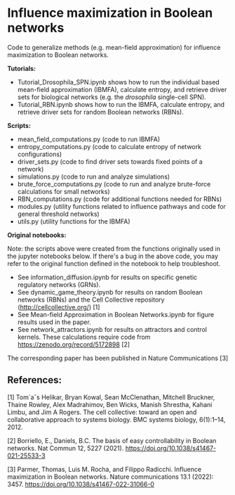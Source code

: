 Influence maximization in Boolean networks
=======================================================

Code to generalize methods (e.g. mean-field approximation) for influence maximization to Boolean networks.

**Tutorials:**

- Tutorial_Drosophila_SPN.ipynb shows how to run the individual based mean-field approximation (IBMFA), calculate entropy, and retrieve driver sets for biological networks (e.g. the _drosophila_ single-cell SPN).
- Tutorial_RBN.ipynb shows how to run the IBMFA, calculate entropy, and retrieve driver sets for random Boolean networks (RBNs).


**Scripts:**

- mean_field_computations.py (code to run IBMFA)
- entropy_computations.py (code to calculate entropy of network configurations)
- driver_sets.py (code to find driver sets towards fixed points of a network)
- simulations.py (code to run and analyze simulations)
- brute_force_computations.py (code to run and analyze brute-force calculations for small networks)
- RBN_computations.py (code for additional functions needed for RBNs)
- modules.py (utility functions related to influence pathways and code for general threshold networks)
- utils.py (utility functions for the IBMFA)

**Original notebooks:**

Note: the scripts above were created from the functions originally used in the jupyter notebooks below.  If there's a bug in the above code, you may refer to the original function defined in the notebook to help troubleshoot.
- See information_diffusion.ipynb for results on specific genetic regulatory networks (GRNs).
- See dynamic_game_theory.ipynb for results on random Boolean networks (RBNs) and the Cell Collective repository (http://cellcollective.org/) [1]
- See Mean-field Approximation in Boolean Networks.ipynb for figure results used in the paper.
- See network_attractors.ipynb for results on attractors and control kernels.  These calculations require code from https://zenodo.org/record/5172898 [2]


The corresponding paper has been published in Nature Communications [3]

References:
---------

[1] Tom´aˇs Helikar, Bryan Kowal, Sean McClenathan, Mitchell Bruckner, Thaine Rowley, Alex Madrahimov, Ben Wicks, Manish Shrestha, Kahani Limbu, and Jim A
Rogers. The cell collective: toward an open and collaborative approach to systems biology. BMC systems biology, 6(1):1–14, 2012.

[2] Borriello, E., Daniels, B.C. The basis of easy controllability in Boolean networks. Nat Commun 12, 5227 (2021). https://doi.org/10.1038/s41467-021-25533-3

[3] Parmer, Thomas, Luis M. Rocha, and Filippo Radicchi. Influence maximization in Boolean networks. Nature communications 13.1 (2022): 3457. https://doi.org/10.1038/s41467-022-31066-0

